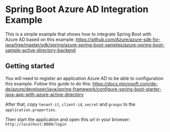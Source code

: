 # Spring Boot Azure AD Integration Example

This is a simple example that shows how to integrate Spring Boot with Azure AD based on this example: https://github.com/Azure/azure-sdk-for-java/tree/master/sdk/spring/azure-spring-boot-samples/azure-spring-boot-sample-active-directory-backend


## Getting started

You will need to register an application Azure AD to be able to configuration this example.
Follow this guide to do this: https://docs.microsoft.com/de-de/azure/developer/java/spring-framework/configure-spring-boot-starter-java-app-with-azure-active-directory

After that, copy `tenant-it`, `client-id`, `secret` and `groups` to the `application.properties`.

Then start the application and open this url in your browser:
```http://localhost:8080/login``` 
